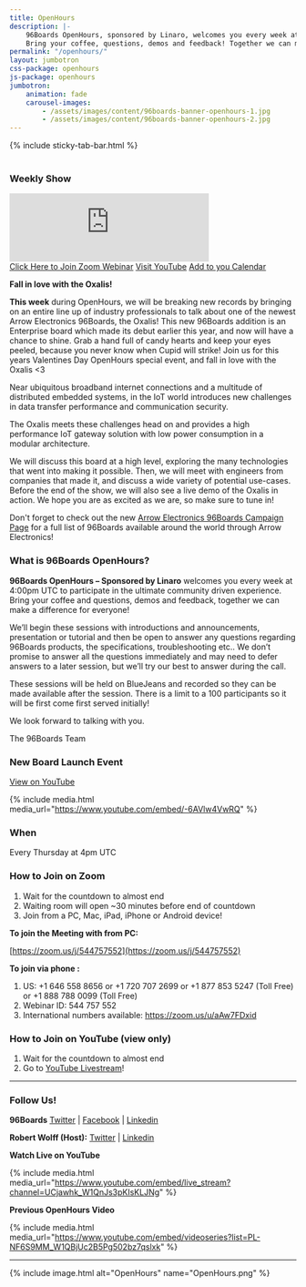 ```yaml
---
title: OpenHours
description: |-
    96Boards OpenHours, sponsored by Linaro, welcomes you every week at 4:00pm UTC to participate in the ultimate community driven experience.
    Bring your coffee, questions, demos and feedback! Together we can make a difference for everyone!
permalink: "/openhours/"
layout: jumbotron
css-package: openhours
js-package: openhours
jumbotron:
    animation: fade
    carousel-images:
        - /assets/images/content/96boards-banner-openhours-1.jpg
        - /assets/images/content/96boards-banner-openhours-2.jpg
---
```

<div class="row" id="content-container">
{% include sticky-tab-bar.html %}
<div class="container">

<div class="col-md-6" markdown="1">
<br>
<h3>Weekly Show</h3>
<iframe width="350" height="120" src="https://w2.countingdownto.com/2050235" frameborder="0"></iframe><br />
<a href="https://zoom.us/j/544757552" class="btn blog-read-more-btn center-block">Click Here to Join Zoom Webinar</a>
<a href="https://www.youtube.com/c/96Boards/" class="btn blog-read-more-btn center-block">Visit YouTube</a>
<a href="https://calendar.google.com/event?action=TEMPLATE&tmeid=bzFsMzZ0ZHYzNGtxbnRqZ3ZucWFuNDR0NW9fMjAxOTAyMTRUMTYwMDAwWiByb2JlcnQud29sZmZAbGluYXJvLm9yZw&tmsrc=robert.wolff%40linaro.org">Add to you Calendar</a>

**Fall in love with the Oxalis!**

**This week** during OpenHours, we will be breaking new records by bringing on an entire line up of industry professionals to talk about one of the newest Arrow Electronics 96Boards, the Oxalis! This new 96Boards addition is an Enterprise board which made its debut earlier this year, and now will have a chance to shine. Grab a hand full of candy hearts and keep your eyes peeled, because you never know when Cupid will strike! Join us for this years Valentines Day OpenHours special event, and fall in love with the Oxalis <3

Near ubiquitous broadband internet connections and a multitude of distributed embedded systems, in the IoT world introduces new challenges in data transfer performance and communication security.

The Oxalis meets these challenges head on and provides a high performance IoT gateway solution with low power consumption in a modular architecture.

We will discuss this board at a high level, exploring the many technologies that went into making it possible. Then, we will meet with engineers from companies that made it, and discuss a wide variety of potential use-cases. Before the end of the show, we will also see a live demo of the Oxalis in action. We hope you are as excited as we are, so make sure to tune in!

Don't forget to check out the new [Arrow Electronics 96Boards Campaign Page](https://www.arrow.com/en/campaigns/arrow-96-boards) for a full list of 96Boards available around the world through Arrow Electronics!

### What is 96Boards OpenHours?

**96Boards OpenHours – Sponsored by Linaro** welcomes you every week at 4:00pm UTC to participate in the ultimate community driven experience. Bring your coffee and questions, demos and feedback, together we can make a difference for everyone!

We’ll begin these sessions with introductions and announcements, presentation or tutorial and then be open to answer any questions regarding 96Boards products, the specifications, troubleshooting etc.. We don’t promise to answer all the questions immediately and may need to defer answers to a later session, but we’ll try our best to answer during the call.

These sessions will be held on BlueJeans and recorded so they can be made available after the session. There is a limit to a 100 participants so it will be first come first served initially!

We look forward to talking with you.

The 96Boards Team

### New Board Launch Event

[View on YouTube](https://youtu.be/-6AVlw4VwRQ)

{% include media.html media_url="https://www.youtube.com/embed/-6AVlw4VwRQ" %}

</div>
<div class="col-md-6">
<div class="openhours-panel" markdown="1" id="openhours-panel">

### When

Every Thursday at 4pm UTC

### How to Join on Zoom

1) Wait for the countdown to almost end<br>
2) Waiting room will open ~30 minutes before end of countdown<br>
3) Join from a PC, Mac, iPad, iPhone or Android device!<br>

**To join the Meeting with from PC:**

[https://zoom.us/j/544757552](https://zoom.us/j/544757552)

**To join via phone :**

1) US: +1 646 558 8656 or +1 720 707 2699 or +1 877 853 5247 (Toll Free) or +1 888 788 0099 (Toll Free)<br>
2) Webinar ID: 544 757 552 <br>
3) International numbers available: https://zoom.us/u/aAw7FDxid <br>

### How to Join on YouTube (view only)

1) Wait for the countdown to almost end<br>
2) Go to [YouTube Livestream](https://www.youtube.com/c/96Boards/live)!<br>

* * *

### Follow Us!

**96Boards**
[Twitter](https://twitter.com/96Boards) | [Facebook](https://www.facebook.com/96Boards) | [Linkedin](https://www.linkedin.com/company/96boards)

**Robert Wolff (Host):**
[Twitter](https://twitter.com/sdrobertw) | [Linkedin](https://www.linkedin.com/in/sdrobertw)

**Watch Live on YouTube**

{% include media.html media_url="https://www.youtube.com/embed/live_stream?channel=UCjawhk_W1QnJs3pKIsKLJNg" %}

**Previous OpenHours Video**

{% include media.html media_url="https://www.youtube.com/embed/videoseries?list=PL-NF6S9MM_W1QBjUc2B5Pg502bz7qslxk" %}

* * *

{% include image.html alt="OpenHours" name="OpenHours.png" %}


</div>
</div>

</div>
</div>
